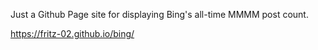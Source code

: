 Just a Github Page site for displaying Bing's all-time MMMM post count.

https://fritz-02.github.io/bing/
